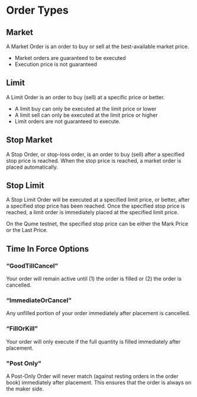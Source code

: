 # Order Types

## Market
A Market Order is an order to buy or sell at the best-available market price.

- Market orders are guaranteed to be executed
- Execution price is not guaranteed

## Limit
A Limit Order is an order to buy (sell) at a specific price or better.

- A limit buy can only be executed at the limit price or lower
- A limit sell can only be executed at the limit price or higher
- Limit orders are not guaranteed to execute.

## Stop Market
A Stop Order, or stop-loss order, is an order to buy (sell) after a specified stop price is reached. When the stop price is reached, a market order is placed automatically.

## Stop Limit
A Stop Limit Order will be executed at a specified limit price, or better, after a specified stop price has been reached. Once the specified stop price is reached, a limit order is immediately placed at the specified limit price.

On the Qume testnet, the specified stop price can be either the Mark Price or the Last Price.

## Time In Force Options

### “GoodTillCancel”

Your order will remain active until (1) the order is filled or (2) the order is cancelled.

### “ImmediateOrCancel”

Any unfilled portion of your order immediately after placement is cancelled.

### “FillOrKill”
Your order will only execute if the full quantity is filled immediately after placement.

### "Post Only"
A Post-Only Order will never match (against resting orders in the order book) immediately after placement. This ensures that the order is always on the maker side.
